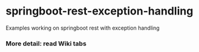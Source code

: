 # springboot-rest-exception-handling
Examples working on springboot rest with exception handling
### More detail: read Wiki tabs
